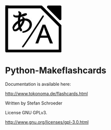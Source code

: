 ![Logo](https://github.com/StefanSchroeder/Python-MakeFlashcards/blob/master/doc/makeflashcards.jpg "Logo")

Python-Makeflashcards
=====================

Documentation is available here:

http://www.tokonoma.de/flashcards.html

Written by Stefan Schroeder

License GNU GPLv3.

http://www.gnu.org/licenses/gpl-3.0.html


